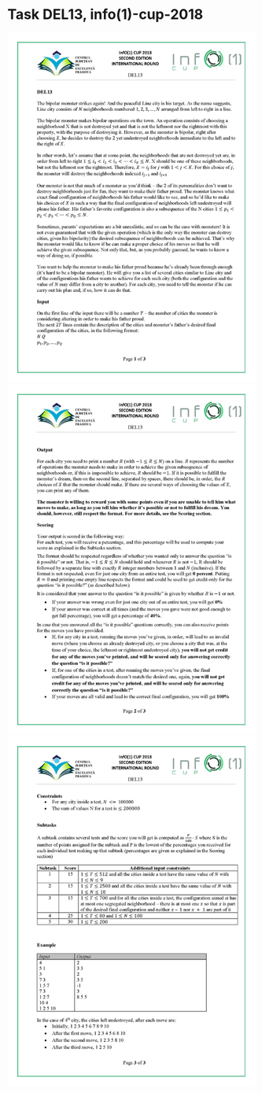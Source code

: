 # Task DEL13, info(1)-cup-2018
![statement Page 1](https://github.com/BagritsevichStepan/info1-cup/blob/main/DEL13/statement%20in%20jpg/statement%20page%201.jpg?raw=true)
![statement Page 2](https://github.com/BagritsevichStepan/info1-cup/blob/main/DEL13/statement%20in%20jpg/statement%20page%202.jpg?raw=true)
![statement Page 3](https://github.com/BagritsevichStepan/info1-cup/blob/main/DEL13/statement%20in%20jpg/statement%20page%203.jpg?raw=true)
